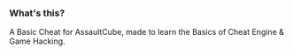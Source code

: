 ### What's this?
A Basic Cheat for AssaultCube, made to learn the Basics of Cheat Engine &amp; Game Hacking.
